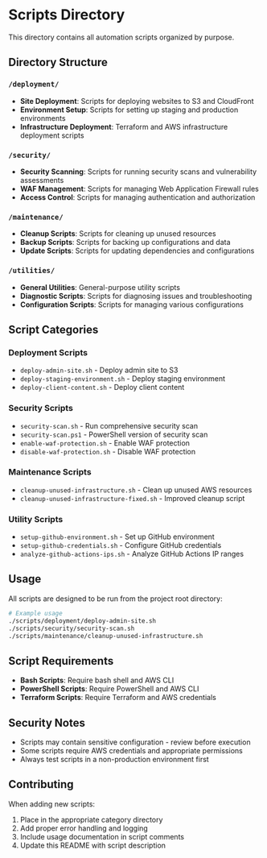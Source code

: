 # Scripts Directory

This directory contains all automation scripts organized by purpose.

## Directory Structure

### `/deployment/`
- **Site Deployment**: Scripts for deploying websites to S3 and CloudFront
- **Environment Setup**: Scripts for setting up staging and production environments
- **Infrastructure Deployment**: Terraform and AWS infrastructure deployment scripts

### `/security/`
- **Security Scanning**: Scripts for running security scans and vulnerability assessments
- **WAF Management**: Scripts for managing Web Application Firewall rules
- **Access Control**: Scripts for managing authentication and authorization

### `/maintenance/`
- **Cleanup Scripts**: Scripts for cleaning up unused resources
- **Backup Scripts**: Scripts for backing up configurations and data
- **Update Scripts**: Scripts for updating dependencies and configurations

### `/utilities/`
- **General Utilities**: General-purpose utility scripts
- **Diagnostic Scripts**: Scripts for diagnosing issues and troubleshooting
- **Configuration Scripts**: Scripts for managing various configurations

## Script Categories

### Deployment Scripts
- `deploy-admin-site.sh` - Deploy admin site to S3
- `deploy-staging-environment.sh` - Deploy staging environment
- `deploy-client-content.sh` - Deploy client content

### Security Scripts
- `security-scan.sh` - Run comprehensive security scan
- `security-scan.ps1` - PowerShell version of security scan
- `enable-waf-protection.sh` - Enable WAF protection
- `disable-waf-protection.sh` - Disable WAF protection

### Maintenance Scripts
- `cleanup-unused-infrastructure.sh` - Clean up unused AWS resources
- `cleanup-unused-infrastructure-fixed.sh` - Improved cleanup script

### Utility Scripts
- `setup-github-environment.sh` - Set up GitHub environment
- `setup-github-credentials.sh` - Configure GitHub credentials
- `analyze-github-actions-ips.sh` - Analyze GitHub Actions IP ranges

## Usage

All scripts are designed to be run from the project root directory:

```bash
# Example usage
./scripts/deployment/deploy-admin-site.sh
./scripts/security/security-scan.sh
./scripts/maintenance/cleanup-unused-infrastructure.sh
```

## Script Requirements

- **Bash Scripts**: Require bash shell and AWS CLI
- **PowerShell Scripts**: Require PowerShell and AWS CLI
- **Terraform Scripts**: Require Terraform and AWS credentials

## Security Notes

- Scripts may contain sensitive configuration - review before execution
- Some scripts require AWS credentials and appropriate permissions
- Always test scripts in a non-production environment first

## Contributing

When adding new scripts:
1. Place in the appropriate category directory
2. Add proper error handling and logging
3. Include usage documentation in script comments
4. Update this README with script description
